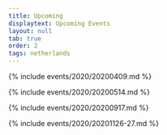 ```yaml
---
title: Upcoming
displaytext: Upcoming Events
layout: null
tab: true
order: 2
tags: netherlands
---
```


{% include events/2020/20200409.md %}

{% include events/2020/20200514.md %}

{% include events/2020/20200917.md %}

{% include events/2020/20201126-27.md %}
